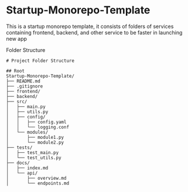 # Startup-Monorepo-Template

This is a startup monorepo template, it consists of folders of services containing frontend, backend, and other service to be faster in launching new app 

Folder Structure 

```
# Project Folder Structure

## Root
Startup-Monorepo-Template/
├── README.md
├── .gitignore
├── frontend/
├── backend/
├── src/
│   ├── main.py
│   ├── utils.py
│   ├── config/
│   │   ├── config.yaml
│   │   └── logging.conf
│   └── modules/
│       ├── module1.py
│       └── module2.py
├── tests/
│   ├── test_main.py
│   └── test_utils.py
├── docs/
│   ├── index.md
│   └── api/
│       ├── overview.md
│       └── endpoints.md
```